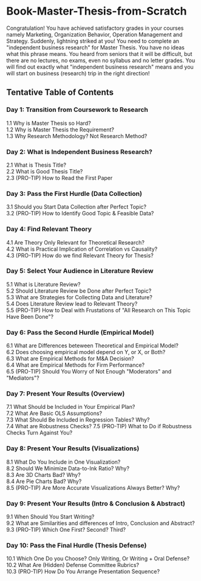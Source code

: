 # Book-Master-Thesis-from-Scratch
Congratulation! You have achieved satisfactory grades in your courses namely Marketing, Organization Behavior, Operation Management and Strategy. Suddenly, lightning striked at you! You need to complete an "independent business research" for Master Thesis. You have no ideas what this phrase means. You heard from seniors that it will be difficult, but there are no lectures, no exams, even no syllabus and no letter grades. You will find out exactly what "independent business research" means and you will start on business (research) trip in the right direction!

## Tentative Table of Contents
### Day 1: Transition from Coursework to Research  
1.1 Why is Master Thesis so Hard?  
1.2 Why is Master Thesis the Requirement?  
1.3 Why Research Methodology? Not Research Method?
### Day 2: What is Independent Business Research?  
2.1 What is Thesis Title?  
2.2 What is Good Thesis Title?  
2.3 (PRO-TIP) How to Read the First Paper
### Day 3: Pass the First Hurdle (Data Collection)  
3.1 Should you Start Data Collection after Perfect Topic?  
3.2 (PRO-TIP) How to Identify Good Topic & Feasible Data?
### Day 4: Find Relevant Theory  
4.1 Are Theory Only Relevant for Theoretical Research?  
4.2 What is Practical Implication of Correlation vs Causality?  
4.3 (PRO-TIP) How do we find Relevant Theory for Thesis?
### Day 5: Select Your Audience in Literature Review  
5.1 What is Literature Review?  
5.2 Should Literature Review be Done after Perfect Topic?  
5.3 What are Strategies for Collecting Data and Literature?  
5.4 Does Literature Review lead to Relevant Theory?  
5.5 (PRO-TIP) How to Deal with Frustations of "All Research on This Topic Have Been Done"?
### Day 6: Pass the Second Hurdle (Empirical Model)
6.1 What are Differences beteween Theoretical and Empirical Model?  
6.2 Does choosing empirical model depend on Y, or X, or Both?  
6.3 What are Empirical Methods for M&A Decision?  
6.4 What are Empirical Methods for Firm Performance?  
6.5 (PRO-TIP) Should You Worry of Not Enough "Moderators" and "Mediators"?
### Day 7: Present Your Results (Overview)   
7.1 What Should be Included in Your Empirical Plan?  
7.2 What Are Basic OLS Assumptions?  
7.3 What Should Be Included in Regression Tables? Why?  
7.4 What are Robustness Checks?
7.5 (PRO-TIP) What to Do if Robustness Checks Turn Against You?
### Day 8: Present Your Results (Visualizations)  
8.1 What Do You Include in One Visualization?  
8.2 Should We Minimize Data-to-Ink Ratio? Why?  
8.3 Are 3D Charts Bad? Why?  
8.4 Are Pie Charts Bad? Why?  
8.5 (PRO-TIP) Are More Accurate Visualizations Always Better? Why?
### Day 9: Present Your Results (Intro & Conclusion & Abstract)   
9.1 When Should You Start Writing?  
9.2 What are Similarities and differences of Intro, Conclusion and Abstract?  
9.3 (PRO-TIP) Which One First? Second? Third?
### Day 10: Pass the Final Hurdle (Thesis Defense)  
10.1 Which One Do you Choose? Only Writing, Or Writing + Oral Defense?  
10.2 What Are (Hidden) Defense Committee Rubrics?  
10.3 (PRO-TIP) How Do You Arrange Presentation Sequence?
